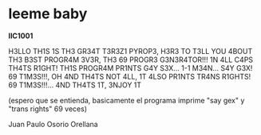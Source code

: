 # leeme baby

**IIC1001**

H3LLO TH1S 1S TH3 GR34T T3R3Z1 PYROP3, H3R3 TO T3LL YOU 4BOUT TH3 B3ST PROGR4M 3V3R, TH3 69 PROGR3 G3N3R4TOR!!! 1N 4LL C4PS TH4TS R1GHT!
TH1S PROGR4M PR1NTS G4Y S3X... 1-1 M34N... S4Y G3X! 69 T1M3S!!!, OH 4ND TH4TS NOT 4LL, 1T 4LSO PR1NTS TR4NS R1GHTS! 69 T1M3S!!!... 4ND TH4TS 1T, 3NJOY 1T

(espero que se entienda, basicamente el programa imprime "say gex" y "trans rights" 69 veces)

Juan Paulo Osorio Orellana